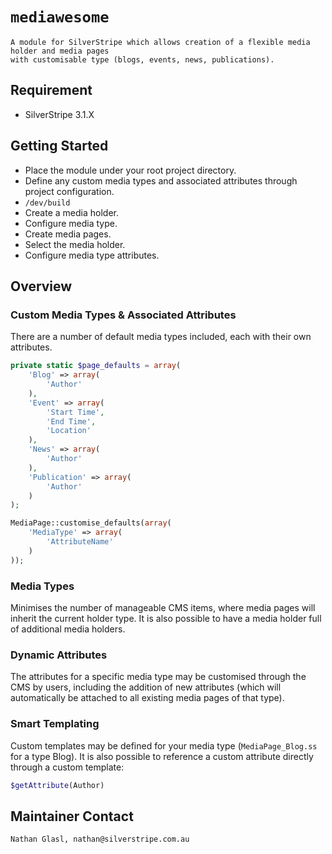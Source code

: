 # `mediawesome`

	A module for SilverStripe which allows creation of a flexible media holder and media pages
	with customisable type (blogs, events, news, publications).

## Requirement

* SilverStripe 3.1.X

## Getting Started

* Place the module under your root project directory.
* Define any custom media types and associated attributes through project configuration.
* `/dev/build`
* Create a media holder.
* Configure media type.
* Create media pages.
* Select the media holder.
* Configure media type attributes.

## Overview

### Custom Media Types & Associated Attributes

There are a number of default media types included, each with their own attributes.

```php
private static $page_defaults = array(
	'Blog' => array(
		'Author'
	),
	'Event' => array(
		'Start Time',
		'End Time',
		'Location'
	),
	'News' => array(
		'Author'
	),
	'Publication' => array(
		'Author'
	)
);
```

```php
MediaPage::customise_defaults(array(
	'MediaType' => array(
		'AttributeName'
	)
));
```

### Media Types

Minimises the number of manageable CMS items, where media pages will inherit the current holder type. It is also possible to have a media holder full of additional media holders.

### Dynamic Attributes

The attributes for a specific media type may be customised through the CMS by users, including the addition of new attributes (which will automatically be attached to all existing media pages of that type).

### Smart Templating

Custom templates may be defined for your media type (`MediaPage_Blog.ss` for a type Blog). It is also possible to reference a custom attribute directly through a custom template:

```php
$getAttribute(Author)
```

## Maintainer Contact

	Nathan Glasl, nathan@silverstripe.com.au
